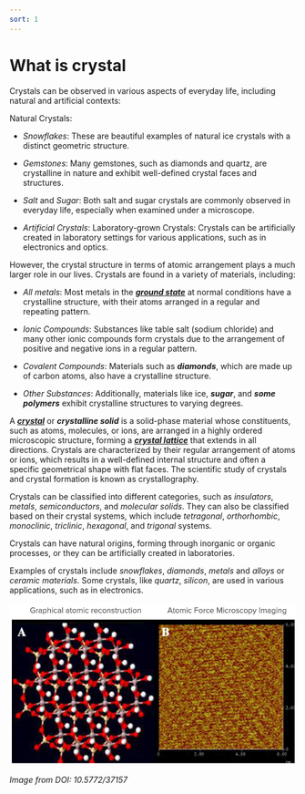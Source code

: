 ```yaml
---
sort: 1
---
```


# What is crystal

Crystals can be observed in various aspects of everyday life, including natural and artificial contexts:

Natural Crystals:
- *Snowflakes*: These are beautiful examples of natural ice crystals with a distinct geometric structure.

- *Gemstones*: Many gemstones, such as diamonds and quartz, are crystalline in nature and exhibit well-defined crystal faces and structures.

- *Salt* and *Sugar*: Both salt and sugar crystals are commonly observed in everyday life, especially when examined under a microscope.

- *Artificial Crystals*: Laboratory-grown Crystals: Crystals can be artificially created in laboratory settings for various applications, such as in electronics and optics.

However, the crystal structure in terms of atomic arrangement plays a much larger role in our lives. Crystals are found in a variety of materials, including:

- *All metals*: Most metals in the [***ground state***](https://en.wikipedia.org/wiki/Phase_diagram) at normal conditions have a crystalline structure, with their atoms arranged in a regular and repeating pattern.

- *Ionic Compounds*: Substances like table salt (sodium chloride) and many other ionic compounds form crystals due to the arrangement of positive and negative ions in a regular pattern.

- *Covalent Compounds*: Materials such as ***diamonds***, which are made up of carbon atoms, also have a crystalline structure.

- *Other Substances*: Additionally, materials like ice, ***sugar***, and ***some polymers*** exhibit crystalline structures to varying degrees.

A [***crystal***](https://en.wikipedia.org/wiki/Crystal) or ***crystalline solid*** is a solid-phase material whose constituents, such as atoms, molecules, or ions, are arranged in a highly ordered microscopic structure, forming a [***crystal lattice***](https://en.wikipedia.org/wiki/Crystal_structure) that extends in all directions. Crystals are characterized by their regular arrangement of atoms or ions, which results in a well-defined internal structure and often a specific geometrical shape with flat faces. The scientific study of crystals and crystal formation is known as crystallography.

Crystals can be classified into different categories, such as *insulators*, *metals*, *semiconductors*, and *molecular solids*. They can also be classified based on their crystal systems, which include *tetragonal*, *orthorhombic*, *monoclinic*, *triclinic*, *hexagonal*, and *trigonal* systems. 

Crystals can have natural origins, forming through inorganic or organic processes, or they can be artificially created in laboratories.

Examples of crystals include *snowflakes*, *diamonds*, *metals* and *alloys* or *ceramic materials*. Some crystals, like *quartz*, *silicon*, are used in various applications, such as in electronics.

![DOI: 10.5772/37157](assets/images/afm.png)

_Image from DOI: 10.5772/37157_
